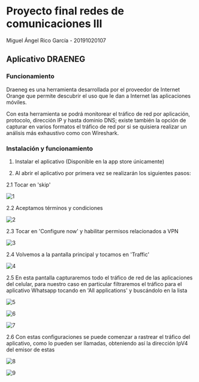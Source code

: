 # Proyecto final redes de comunicaciones III

Miguel Ángel Rico García - 20191020107

## Aplicativo DRAENEG

### Funcionamiento

Draeneg es una herramienta desarrollada por el proveedor de Internet Orange que permite descubrir el uso que le dan a Internet las aplicaciones móviles.

Con esta herramienta se podrá monitorear el tráfico de red por aplicación, protocolo, dirección IP y hasta dominio DNS; existe también la opción de capturar en varios formatos el tráfico de red por si se quisiera realizar un análisis más exhaustivo como con Wireshark.

### Instalación y funcionamiento

1. Instalar el aplicativo (Disponible en la app store únicamente)

2. Al abrir el aplicativo por primera vez se realizarán los siguientes pasos:

2.1 Tocar en 'skip'

![1](./src/assets/draeneg/1.png)

2.2 Aceptamos términos y condiciones

![2](./src/assets/draeneg/2.png)

2.3 Tocar en 'Configure now' y habilitar permisos relacionados a VPN

![3](./src/assets/draeneg/3.png)

2.4 Volvemos a la pantalla principal y tocamos en 'Traffic'

![4](./src/assets/draeneg/4.png)

2.5 En esta pantalla capturaremos todo el tráfico de red de las aplicaciones del celular, para nuestro caso en particular filtraremos el tráfico para el aplicativo Whatsapp tocando en 'All applications' y buscándolo en la lista

![5](./src/assets/draeneg/5.png)

![6](./src/assets/draeneg/6.png)

![7](./src/assets/draeneg/7.png)

2.6 Con estas configuraciones se puede comenzar a rastrear el tráfico del aplicativo, como lo pueden ser llamadas, obteniendo así la dirección IpV4 del emisor de estas

![8](./src/assets/draeneg/8.png)

![9](./src/assets/draeneg/9.png)